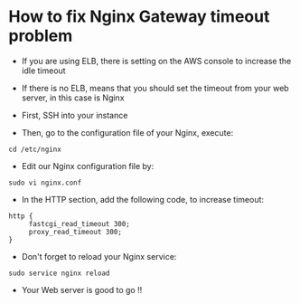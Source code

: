# How to fix Nginx Gateway timeout problem

- If you are using ELB, there is setting on the AWS console to increase the idle timeout

- If there is no ELB, means that you should set the timeout from your web server, in this case is Nginx

- First, SSH into your instance

- Then, go to the configuration file of your Nginx, execute:
```
cd /etc/nginx
```

- Edit our Nginx configuration file by:
```
sudo vi nginx.conf
```

- In  the HTTP section, add the following code, to increase timeout:
```
http {
     fastcgi_read_timeout 300;
     proxy_read_timeout 300;
}
```

- Don't forget to reload your Nginx service:
```
sudo service nginx reload
```

- Your Web server is good to go !!